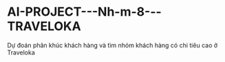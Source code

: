 # AI-PROJECT---Nh-m-8---TRAVELOKA
Dự đoán phân khúc khách hàng và tìm nhóm khách hàng có chi tiêu cao ở Traveloka
